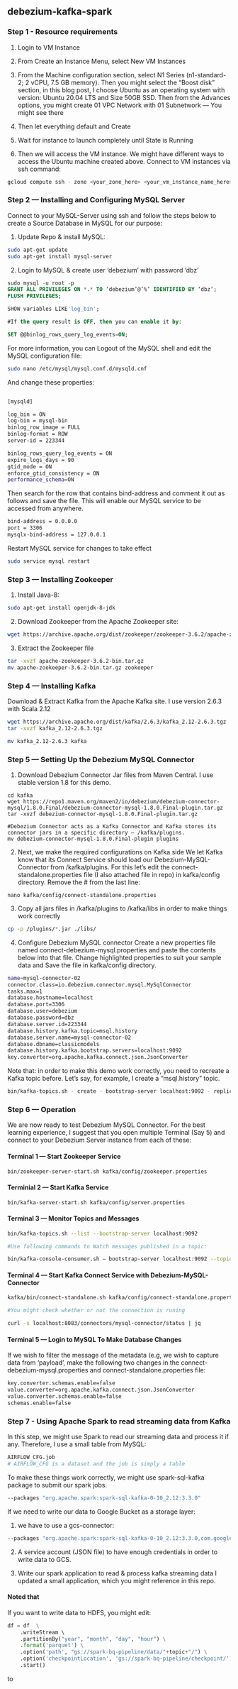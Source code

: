 ## debezium-kafka-spark

### Step 1 - Resource requirements

1. Login to VM Instance

2. From Create an Instance Menu, select New VM Instances

3. From the Machine configuration section, select N1 Series (n1-standard-2; 2 vCPU, 7.5 GB memory). Then you might select the “Boost disk” section, in this blog post, I choose Ubuntu as an operating system with version: Ubuntu 20.04 LTS and Size 50GB SSD. Then from the Advances options, you might create 01 VPC Network with 01 Subnetwork — You might see there

4. Then let everything default and Create

5. Wait for instance to launch completely until State is Running

6. Then we will access the VM instance. We might have different ways to access the Ubuntu machine created above. Connect to VM instances via ssh command:

```bash
gcloud compute ssh - zone <your_zone_here> <your_vm_instance_name_here> -- project <project_id>
```

### Step 2 — Installing and Configuring MySQL Server

Connect to your MySQL-Server using ssh and follow the steps below to create a Source Database in MySQL for our purpose:

1. Update Repo & install MySQL:
```bash
sudo apt-get update
sudo apt-get install mysql-server
```
2. Login to MySQL & create user ‘debezium’ with password ‘dbz’ 
```sql
sudo mysql -u root -p
GRANT ALL PRIVILEGES ON *.* TO ‘debezium’@’%’ IDENTIFIED BY ‘dbz’;
FLUSH PRIVILEGES;

SHOW variables LIKE'log_bin';

#If the query result is OFF, then you can enable it by:

SET @@binlog_rows_query_log_events=ON;

```
For more information, you can Logout of the MySQL shell and edit the MySQL configuration file:
```bash
sudo nano /etc/mysql/mysql.conf.d/mysqld.cnf
```
And change these properties:
```bash

[mysqld]

log_bin = ON
log-bin = mysql-bin
binlog_row_image = FULL
binlog-format = ROW
server-id = 223344

binlog_rows_query_log_events = ON
expire_logs_days = 90
gtid_mode = ON
enforce_gtid_consistency = ON
performance_schema=ON
```
Then search for the row that contains bind-address and comment it out as follows and save the file. This will enable our MySQL service to be accessed from anywhere.

```bash
bind-address = 0.0.0.0
port = 3306
mysqlx-bind-address = 127.0.0.1
```
Restart MySQL service for changes to take effect

```bash
sudo service mysql restart
```
### Step 3 — Installing Zookeeper
1. Install Java-8:
```bash
sudo apt-get install openjdk-8-jdk
```
2. Download Zookeeper from the Apache Zookeeper site:
```bash
wget https://archive.apache.org/dist/zookeeper/zookeeper-3.6.2/apache-zookeeper-3.6.2.tar.gz
```
3. Extract the Zookeeper file
```bash
tar -xvzf apache-zookeeper-3.6.2-bin.tar.gz
mv apache-zookeeper-3.6.2-bin.tar.gz zookeeper

```
### Step 4 — Installing Kafka
Download & Extract Kafka from the Apache Kafka site. I use version 2.6.3 with Scala 2.12
```bash
wget https://archive.apache.org/dist/kafka/2.6.3/kafka_2.12-2.6.3.tgz
tar -xvzf kafka_2.12-2.6.3.tgz

mv kafka_2.12-2.6.3 kafka
```
### Step 5 — Setting Up the Debezium MySQL Connector

1. Download Debezium Connector Jar files from Maven Central. I use stable version 1.8 for this demo.

```shell
cd kafka
wget https://repo1.maven.org/maven2/io/debezium/debezium-connector-mysql/1.8.0.Final/debezium-connector-mysql-1.8.0.Final-plugin.tar.gz
tar -xvzf debezium-connector-mysql-1.8.0.Final-plugin.tar.gz

#Debezium Connector acts as a Kafka Connector and Kafka stores its connector jars in a specific directory — /kafka/plugins. 
mv debezium-connector-mysql-1.8.0.Final-plugin plugins
```
2. Next, we make the required configurations on Kafka side
We let Kafka know that its Connect Service should load our Debezium-MySQL-Connector from /kafka/plugins. For this let’s edit the connect-standalone.properties file (I also attached file in repo) in kafka/config directory. Remove the # from the last line:
```shell
nano kafka/config/connect-standalone.properties
```
3. Copy all jars files in /kafka/plugins to /kafka/libs in order to make things work correctly
```bash
cp -p /plugins/*.jar ./libs/
```
4. Configure Debezium MySQL connector
Create a new properties file named connect-debezium-mysql.properties and paste the contents below into that file. Change highlighted properties to suit your sample data and Save the file in kafka/config directory.
```bash
name=mysql-connector-02
connector.class=io.debezium.connector.mysql.MySqlConnector
tasks.max=1
database.hostname=localhost
database.port=3306
database.user=debezium
database.password=dbz
database.server.id=223344
database.history.kafka.topic=msql.history
database.server.name=mysql-connector-02
database.dbname=classicmodels
database.history.kafka.bootstrap.servers=localhost:9092
key.converter=org.apache.kafka.connect.json.JsonConverter
```
Note that: in order to make this demo work correctly, you need to recreate a Kafka topic before. Let’s say, for example, I create a “msql.history” topic.
```bash
bin/kafka-topics.sh - create - bootstrap-server localhost:9092 - replication-factor 1 - partitions 1 - topic msql.history
```
### Step 6 — Operation

We are now ready to test Debezium MySQL Connector. For the best learning experience, I suggest that you open multiple Terminal (Say 5) and connect to your Debezium Server instance from each of these:

#### Terminal 1 — Start Zookeeper Service
```bash
bin/zookeeper-server-start.sh kafka/config/zookeeper.properties
```
#### Terminial 2 — Start Kafka Service
```bash
bin/kafka-server-start.sh kafka/config/server.properties
```
#### Terminal 3 — Monitor Topics and Messages
```bash
bin/kafka-topics.sh --list --bootstrap-server localhost:9092 

#Use following commands to Watch messages published in a topic:

bin/kafka-console-consumer.sh — bootstrap-server localhost:9092 --topic <topic-name> --from-beginning
```
#### Terminal 4 — Start Kafka Connect Service with Debezium-MySQL-Connector
```bash
kafka/bin/connect-standalone.sh kafka/config/connect-standalone.properties kafka/config/connect-debezium-mysql.properties

#You might check whether or not the connection is runing

curl -s localhost:8083/connectors/mysql-connector/status | jq
```
#### Terminal 5 — Login to MySQL To Make Database Changes
If we wish to filter the message of the metadata (e.g, we wish to capture data from ‘payload’, make the following two changes in the connect-debezium-mysql.properties and connect-standalone.properties file:
```bash
key.converter.schemas.enable=false
value.converter=org.apache.kafka.connect.json.JsonConverter
value.converter.schemas.enable=false
schemas.enable=false
```
### Step 7 - Using Apache Spark to read streaming data from Kafka
In this step, we might use Spark to read our streaming data and process it if any. Therefore, I use a small table from MySQL:
```bash
AIRFLOW_CFG.job
# AIRFLOW_CFG is a dataset and the job is simply a table
```
To make these things work correctly, we might use spark-sql-kafka package to submit our spark jobs.
```bash
--packages "org.apache.spark:spark-sql-kafka-0-10_2.12:3.3.0"
```
If we need to write our data to Google Bucket as a storage layer:
1. we have to use a gcs-connector:
```bash
--packages "org.apache.spark:spark-sql-kafka-0-10_2.12:3.3.0,com.google.cloud.bigdataoss:gcs-connector:hadoop3-2.2.10"
```
2. A service account (JSON file) to have enough credentials in order to write data to GCS.

3. Write our spark application to read & process kafka streaming data
I updated a small application, which you might reference in this repo.
#### Noted that
If you want to write data to HDFS, you might edit:
```python
df = df  \
    .writeStream \ 
    .partitionBy("year", "month", "day", "hour") \
    .format('parquet') \
    .option('path', "gs://spark-bq-pipeline/data/"+topic+"/") \
    .option('checkpointLocation', 'gs://spark-bq-pipeline/checkpoint/') \
    .start()
```
to
```bash
```

